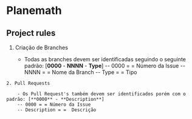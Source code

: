 #  Planemath

## Project rules

 1.  Criação de Branches
	 
	 - Todas as branches devem ser identificadas seguindo o seguinte padrão: [**0000** - **NNNN** - **Type**] 
	 --  0000 = = Número da Issue
	 -- NNNN = = Nome da Branch 
	 -- Type = = Tipo
	
	2. Pull Requests
	
		- Os Pull Request's também devem ser identificados porém com o padrão: [**0000** - **Description**]
		-- 0000 = = Número da Issue
		-- Description = =  Descrição
